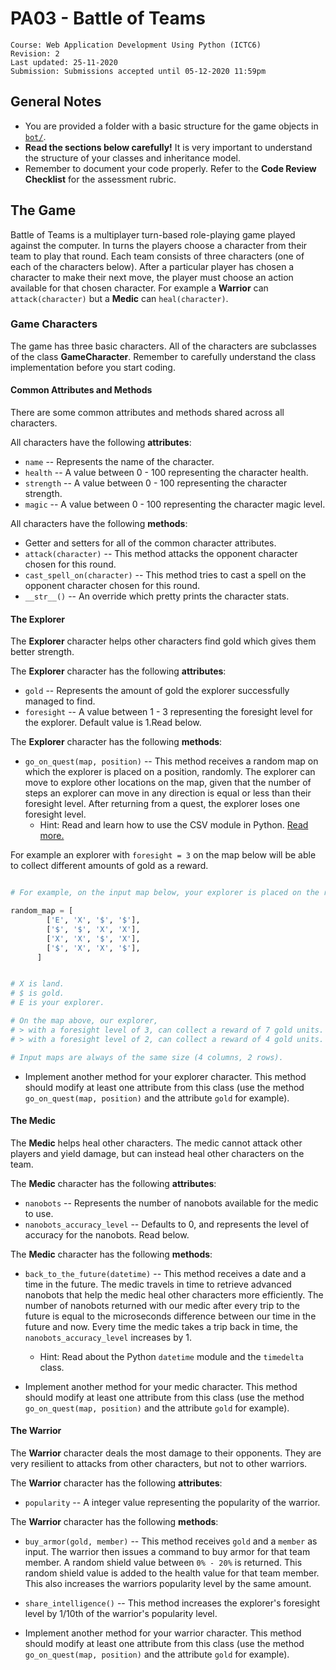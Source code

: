 
# PA03 - Battle of Teams

	Course: Web Application Development Using Python (ICTC6)
	Revision: 2
	Last updated: 25-11-2020
	Submission: Submissions accepted until 05-12-2020 11:59pm


## General Notes

* You are provided a folder with a basic structure for the game objects in [`bot/`](./bot/).
* **Read the sections below carefully!** It is very important to understand the structure of your classes and inheritance model.
* Remember to document your code properly. Refer to the **Code Review Checklist** for the assessment rubric.

## The Game

Battle of Teams is a multiplayer turn-based role-playing game played against the computer. In turns the players  choose a character from their team to play that round. Each team consists of three characters (one of each of the characters below). After a particular player has chosen a character to make their next move, the player must choose an action available for that chosen character. For example a **Warrior** can `attack(character)` but a **Medic** can `heal(character)`.

### Game Characters

The game has three basic characters. All of the characters are subclasses of the class **GameCharacter**. Remember to carefully understand the class implementation before you start coding.

#### Common Attributes and Methods

There are some common attributes and methods shared across all characters.

All characters have the following **attributes**:

* `name` -- Represents the name of the character.
* `health` -- A value between 0 - 100 representing the character health.
* `strength` -- A value between 0 - 100 representing the character strength.
* `magic` -- A value between 0 - 100 representing the character magic level.

All characters have the following **methods**:

* Getter and setters for all of the common character attributes.
* `attack(character)` -- This method attacks the opponent character chosen for this round.
* `cast_spell_on(character)` -- This method tries to cast a spell on the opponent character chosen for this round.
* `__str__()` -- An override which pretty prints the character stats.


#### The Explorer

The **Explorer** character helps other characters find gold which gives them better strength.

The **Explorer** character has the following **attributes**:

* `gold` -- Represents the amount of gold the explorer successfully managed to find.
* `foresight` -- A value between 1 - 3 representing the foresight level for the explorer. Default value is 1.Read below. 

The **Explorer** character has the following **methods**:

* `go_on_quest(map, position)` -- This method receives a random map on which the explorer is placed on a position, randomly. The explorer can move to explore other locations on the map, given that the number of steps an explorer can move in any direction is equal or less than their foresight level. After returning from a quest, the explorer loses one foresight level.
  * Hint: Read and learn how to use the CSV module in Python. [Read more.](https://docs.python.org/3.8/library/csv.html)

For example an explorer with `foresight = 3` on the map below will be able to collect different amounts of gold as a reward. 

```python

# For example, on the input map below, your explorer is placed on the random starting position (0,0) 

random_map = [
        ['E', 'X', '$', '$'],
        ['$', '$', 'X', 'X'],
        ['X', 'X', '$', 'X'],
        ['$', 'X', 'X', '$'],
      ]


# X is land.
# $ is gold. 
# E is your explorer.

# On the map above, our explorer,
# > with a foresight level of 3, can collect a reward of 7 gold units.
# > with a foresight level of 2, can collect a reward of 4 gold units.

# Input maps are always of the same size (4 columns, 2 rows).
```


* Implement another method for your explorer character. This method should modify at least one attribute from this class (use the method `go_on_quest(map, position)` and the attribute `gold` for example). 


#### The Medic

The **Medic** helps heal other characters. The medic cannot attack other players and yield damage, but can instead heal other characters on the team.

The **Medic** character has the following **attributes**:

* `nanobots` -- Represents the number of nanobots available for the medic to use.
* `nanobots_accuracy_level` -- Defaults to 0, and represents the level of accuracy for the nanobots. Read below.

The **Medic** character has the following **methods**:

* `back_to_the_future(datetime)` -- This method receives a date and a time in the future. The medic travels in time to retrieve advanced nanobots that help the medic heal other characters more efficiently. The number of nanobots returned with our medic after every trip to the future is equal to the microseconds difference between our time in the future and now. Every time the medic takes a trip back in time, the `nanobots_accuracy_level` increases by 1.
  * Hint: Read about the Python `datetime` module and the `timedelta` class.

* Implement another method for your medic character. This method should modify at least one attribute from this class (use the method `go_on_quest(map, position)` and the attribute `gold` for example).

#### The Warrior

The **Warrior** character deals the most damage to their opponents. They are very resilient to attacks from other characters, but not to other warriors.

The **Warrior** character has the following **attributes**:

* `popularity` -- A integer value representing the popularity of the warrior.

The **Warrior** character has the following **methods**:

* `buy_armor(gold, member)` -- This method receives `gold` and a `member` as input. The warrior then issues a command to buy armor for that team member. A random shield value between `0% - 20%` is returned. This random shield value is added to the health value for that team member. This also increases the warriors popularity level by the same amount.

* `share_intelligence()` -- This method increases the explorer's foresight level by 1/10th of the warrior's popularity level.

* Implement another method for your warrior character. This method should modify at least one attribute from this class (use the method `go_on_quest(map, position)` and the attribute `gold` for example).